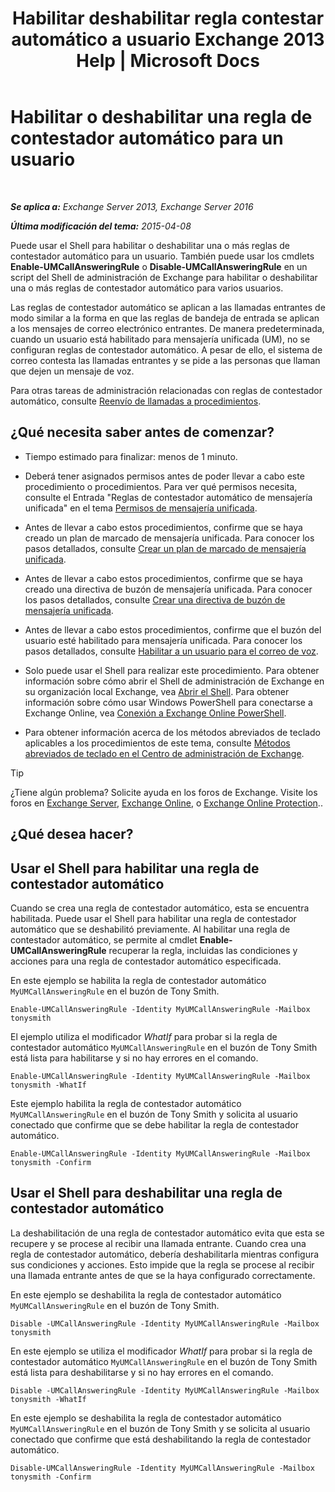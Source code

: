 ﻿---
title: 'Habilitar deshabilitar regla contestar automático a usuario Exchange 2013 Help | Microsoft Docs'
TOCTitle: Habilitar o deshabilitar una regla de contestador automático para un usuario
ms:assetid: f9e40ac3-117f-44f6-9ab1-dc9f4c72e8ac
ms:mtpsurl: https://technet.microsoft.com/es-es/library/Dn140252(v=EXCHG.150)
ms:contentKeyID: 54652420
ms.date: 05/22/2018
mtps_version: v=EXCHG.150
ms.translationtype: MT
---

# Habilitar o deshabilitar una regla de contestador automático para un usuario

 

_**Se aplica a:** Exchange Server 2013, Exchange Server 2016_

_**Última modificación del tema:** 2015-04-08_

Puede usar el Shell para habilitar o deshabilitar una o más reglas de contestador automático para un usuario. También puede usar los cmdlets **Enable-UMCallAnsweringRule** o **Disable-UMCallAnsweringRule** en un script del Shell de administración de Exchange para habilitar o deshabilitar una o más reglas de contestador automático para varios usuarios.

Las reglas de contestador automático se aplican a las llamadas entrantes de modo similar a la forma en que las reglas de bandeja de entrada se aplican a los mensajes de correo electrónico entrantes. De manera predeterminada, cuando un usuario está habilitado para mensajería unificada (UM), no se configuran reglas de contestador automático. A pesar de ello, el sistema de correo contesta las llamadas entrantes y se pide a las personas que llaman que dejen un mensaje de voz.

Para otras tareas de administración relacionadas con reglas de contestador automático, consulte [Reenvío de llamadas a procedimientos](forwarding-calls-procedures-exchange-2013-help.md).

## ¿Qué necesita saber antes de comenzar?

  - Tiempo estimado para finalizar: menos de 1 minuto.

  - Deberá tener asignados permisos antes de poder llevar a cabo este procedimiento o procedimientos. Para ver qué permisos necesita, consulte el Entrada "Reglas de contestador automático de mensajería unificada" en el tema [Permisos de mensajería unificada](unified-messaging-permissions-exchange-2013-help.md).

  - Antes de llevar a cabo estos procedimientos, confirme que se haya creado un plan de marcado de mensajería unificada. Para conocer los pasos detallados, consulte [Crear un plan de marcado de mensajería unificada](create-a-um-dial-plan-exchange-2013-help.md).

  - Antes de llevar a cabo estos procedimientos, confirme que se haya creado una directiva de buzón de mensajería unificada. Para conocer los pasos detallados, consulte [Crear una directiva de buzón de mensajería unificada](create-a-um-mailbox-policy-exchange-2013-help.md).

  - Antes de llevar a cabo estos procedimientos, confirme que el buzón del usuario esté habilitado para mensajería unificada. Para conocer los pasos detallados, consulte [Habilitar a un usuario para el correo de voz](enable-a-user-for-voice-mail-exchange-2013-help.md).

  - Solo puede usar el Shell para realizar este procedimiento. Para obtener información sobre cómo abrir el Shell de administración de Exchange en su organización local Exchange, vea [Abrir el Shell](https://technet.microsoft.com/es-es/library/dd638134\(v=exchg.150\)). Para obtener información sobre cómo usar Windows PowerShell para conectarse a Exchange Online, vea [Conexión a Exchange Online PowerShell](https://go.microsoft.com/fwlink/p/?linkid=396554).

  - Para obtener información acerca de los métodos abreviados de teclado aplicables a los procedimientos de este tema, consulte [Métodos abreviados de teclado en el Centro de administración de Exchange](keyboard-shortcuts-in-the-exchange-admin-center-exchange-online-protection-help.md).


> [!TIP]
> ¿Tiene algún problema? Solicite ayuda en los foros de Exchange. Visite los foros en <A href="https://go.microsoft.com/fwlink/p/?linkid=60612">Exchange Server</A>, <A href="https://go.microsoft.com/fwlink/p/?linkid=267542">Exchange Online</A>, o <A href="https://go.microsoft.com/fwlink/p/?linkid=285351">Exchange Online Protection</A>..



## ¿Qué desea hacer?

## Usar el Shell para habilitar una regla de contestador automático

Cuando se crea una regla de contestador automático, esta se encuentra habilitada. Puede usar el Shell para habilitar una regla de contestador automático que se deshabilitó previamente. Al habilitar una regla de contestador automático, se permite al cmdlet **Enable-UMCallAnsweringRule** recuperar la regla, incluidas las condiciones y acciones para una regla de contestador automático especificada.

En este ejemplo se habilita la regla de contestador automático `MyUMCallAnsweringRule` en el buzón de Tony Smith.

    Enable-UMCallAnsweringRule -Identity MyUMCallAnsweringRule -Mailbox tonysmith

El ejemplo utiliza el modificador *WhatIf* para probar si la regla de contestador automático `MyUMCallAnsweringRule` en el buzón de Tony Smith está lista para habilitarse y si no hay errores en el comando.

    Enable-UMCallAnsweringRule -Identity MyUMCallAnsweringRule -Mailbox tonysmith -WhatIf

Este ejemplo habilita la regla de contestador automático `MyUMCallAnsweringRule` en el buzón de Tony Smith y solicita al usuario conectado que confirme que se debe habilitar la regla de contestador automático.

    Enable-UMCallAnsweringRule -Identity MyUMCallAnsweringRule -Mailbox tonysmith -Confirm

## Usar el Shell para deshabilitar una regla de contestador automático

La deshabilitación de una regla de contestador automático evita que esta se recupere y se procese al recibir una llamada entrante. Cuando crea una regla de contestador automático, debería deshabilitarla mientras configura sus condiciones y acciones. Esto impide que la regla se procese al recibir una llamada entrante antes de que se la haya configurado correctamente.

En este ejemplo se deshabilita la regla de contestador automático `MyUMCallAnsweringRule` en el buzón de Tony Smith.

    Disable -UMCallAnsweringRule -Identity MyUMCallAnsweringRule -Mailbox tonysmith

En este ejemplo se utiliza el modificador *WhatIf* para probar si la regla de contestador automático `MyUMCallAnsweringRule` en el buzón de Tony Smith está lista para deshabilitarse y si no hay errores en el comando.

    Disable -UMCallAnsweringRule -Identity MyUMCallAnsweringRule -Mailbox tonysmith -WhatIf

En este ejemplo se deshabilita la regla de contestador automático `MyUMCallAnsweringRule` en el buzón de Tony Smith y se solicita al usuario conectado que confirme que está deshabilitando la regla de contestador automático.

    Disable-UMCallAnsweringRule -Identity MyUMCallAnsweringRule -Mailbox tonysmith -Confirm

